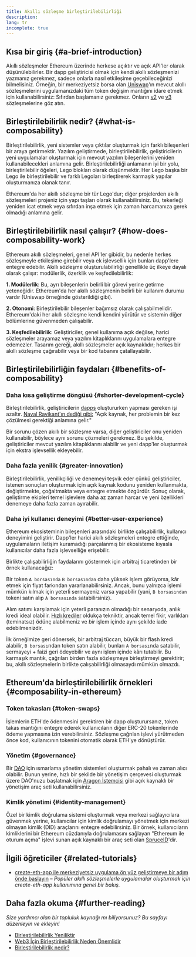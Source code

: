 ```yaml
---
title: Akıllı sözleşme birleştirilebilirliği
description:
lang: tr
incomplete: true
---
```


## Kısa bir giriş {#a-brief-introduction}

Akıllı sözleşmeler Ethereum üzerinde herkese açıktır ve açık API'ler olarak düşünülebilirler. Bir dapp geliştiricisi olmak için kendi akıllı sözleşmenizi yazmanız gerekmez, sadece onlarla nasıl etkileşime geçebileceğinizi bilmelisiniz. Örneğin, bir merkeziyetsiz borsa olan [Uniswap](https://uniswap.exchange/swap)'ın mevcut akıllı sözleşmelerini uygulamanızdaki tüm token değişim mantığını idare etmek için kullanabilirsiniz: Sıfırdan başlamanız gerekmez. Onların [v2](https://github.com/Uniswap/uniswap-v2-core/tree/master/contracts) ve [v3](https://github.com/Uniswap/uniswap-v3-core/tree/main/contracts) sözleşmelerine göz atın.

## Birleştirilebilirlik nedir? {#what-is-composability}

Birleştirilebilirlik, yeni sistemler veya çıktılar oluşturmak için farklı bileşenleri bir araya getirmektir. Yazılım geliştirmede, birleştirilebilirlik, geliştiricilerin yeni uygulamalar oluşturmak için mevcut yazılım bileşenlerini yeniden kullanabilecekleri anlamına gelir. Birleştirilebilirliği anlamanın iyi bir yolu, birleştirilebilir öğeleri, Lego blokları olarak düşünmektir. Her Lego başka bir Lego ile birleştirilebilir ve farklı Legoları birleştirerek karmaşık yapılar oluşturmanıza olanak tanır.

Ethereum'da her akıllı sözleşme bir tür Lego'dur; diğer projelerden akıllı sözleşmeleri projeniz için yapı taşları olarak kullanabilirsiniz. Bu, tekerleği yeniden icat etmek veya sıfırdan inşa etmek için zaman harcamanıza gerek olmadığı anlamına gelir.

## Birleştirilebilirlik nasıl çalışır? {#how-does-composability-work}

Ethereum akıllı sözleşmeleri, genel API'ler gibidir, bu nedenle herkes sözleşmeyle etkileşime girebilir veya ek işlevsellik için bunları dapp'lere entegre edebilir. Akıllı sözleşme oluşturulabilirliği genellikle üç ilkeye dayalı olarak çalışır: modülerlik, özerklik ve keşfedilebilirlik:

**1. Modülerlik**: Bu, ayrı bileşenlerin belirli bir görevi yerine getirme yeteneğidir. Ethereum'da her akıllı sözleşmenin belirli bir kullanım durumu vardır (Uniswap örneğinde gösterildiği gibi).

**2. Otonomi**: Birleştirilebilir bileşenler bağımsız olarak çalışabilmelidir. Ethereum'daki her akıllı sözleşme kendi kendini yürütür ve sistemin diğer bölümlerine güvenmeden çalışabilir.

**3. Keşfedilebilirlik**: Geliştiriciler, genel kullanıma açık değilse, harici sözleşmeler arayamaz veya yazılım kitaplıklarını uygulamalara entegre edemezler. Tasarım gereği, akıllı sözleşmeler açık kaynaklıdır; herkes bir akıllı sözleşme çağırabilir veya bir kod tabanını çatallayabilir.

## Birleştirilebilirliğin faydaları {#benefits-of-composability}

### Daha kısa geliştirme döngüsü {#shorter-development-cycle}

Birleştirilebilirlik, geliştiricilerin [dapps](/apps/#what-are-dapps) oluştururken yapması gereken işi azaltır. [Naval Ravikant'ın dediği gibi:](https://twitter.com/naval/status/1444366754650656770) "Açık kaynak, her problemin bir kez çözülmesi gerektiği anlamına gelir."

Bir sorunu çözen akıllı bir sözleşme varsa, diğer geliştiriciler onu yeniden kullanabilir, böylece aynı sorunu çözmeleri gerekmez. Bu şekilde, geliştiriciler mevcut yazılım kitaplıklarını alabilir ve yeni dapp'ler oluşturmak için ekstra işlevsellik ekleyebilir.

### Daha fazla yenilik {#greater-innovation}

Birleştirilebilirlik, yenilikçiliği ve denemeyi teşvik eder çünkü geliştiriciler, istenen sonuçları oluşturmak için açık kaynak kodunu yeniden kullanmakta, değiştirmekte, çoğaltmakta veya entegre etmekte özgürdür. Sonuç olarak, geliştirme ekipleri temel işlevlere daha az zaman harcar ve yeni özellikleri denemeye daha fazla zaman ayırabilir.

### Daha iyi kullanıcı deneyimi {#better-user-experience}

Ethereum ekosisteminin bileşenleri arasındaki birlikte çalışabilirlik, kullanıcı deneyimini geliştirir. Dapp'ler harici akıllı sözleşmeleri entegre ettiğinde, uygulamaların iletişim kuramadığı parçalanmış bir ekosisteme kıyasla kullanıcılar daha fazla işlevselliğe erişebilir.

Birlikte çalışabilirliğin faydalarını göstermek için arbitraj ticaretinden bir örnek kullanacağız:

Bir token `A borsasında` `B borsasından` daha yüksek işlem görüyorsa, kâr etmek için fiyat farkından yararlanabilirsiniz. Ancak, bunu yalnızca işlemi mümkün kılmak için yeterli sermayeniz varsa yapabilir (yani, `B borsasından ` tokeni satın alıp `A borsasında` satabilirsiniz).

Alım satımı karşılamak için yeterli paranızın olmadığı bir senaryoda, anlık kredi ideal olabilir. [Hızlı krediler](/defi/#flash-loans) oldukça tekniktir, ancak temel fikir, varlıkları (teminatsız) ödünç alabilmeniz ve _bir_ işlem içinde aynı şekilde iade edebilmenizdir.

İlk örneğimize geri dönersek, bir arbitraj tüccarı, büyük bir flash kredi alabilir, `B borsası`ndan token satın alabilir, bunları `A borsası`nda satabilir, sermayeyi + faizi geri ödeyebilir ve aynı işlem içinde kârı tutabilir. Bu karmaşık mantık, çağrıları birden fazla sözleşmeye birleştirmeyi gerektirir; bu, akıllı sözleşmelerin birlikte çalışabilirliği olmasaydı mümkün olmazdı.

## Ethereum'da birleştirilebilirlik örnekleri {#composability-in-ethereum}

### Token takasları {#token-swaps}

İşlemlerin ETH'de ödenmesini gerektiren bir dapp oluşturursanız, token takas mantığını entegre ederek kullanıcıların diğer ERC-20 tokenlerinde ödeme yapmasına izin verebilirsiniz. Sözleşme çağrılan işlevi yürütmeden önce kod, kullanıcının tokenini otomatik olarak ETH'ye dönüştürür.

### Yönetim {#governance}

Bir [DAO](/dao/) için ısmarlama yönetim sistemleri oluşturmak pahalı ve zaman alıcı olabilir. Bunun yerine, hızlı bir şekilde bir yönetişim çerçevesi oluşturmak üzere DAO'nuzu başlatmak için [Aragon İstemcisi](https://client.aragon.org/) gibi açık kaynaklı bir yönetişim araç seti kullanabilirsiniz.

### Kimlik yönetimi {#identity-management}

Özel bir kimlik doğrulama sistemi oluşturmak veya merkezi sağlayıcılara güvenmek yerine, kullanıcılar için kimlik doğrulamayı yönetmek için merkezi olmayan kimlik (DID) araçlarını entegre edebilirsiniz. Bir örnek, kullanıcıların kimliklerini bir Ethereum cüzdanıyla doğrulamasını sağlayan "Ethereum ile oturum açma" işlevi sunan açık kaynaklı bir araç seti olan [SpruceID](https://www.spruceid.com/)'dir.

## İlgili öğreticiler {#related-tutorials}

- [create-eth-app ile merkeziyetsiz uygulama ön yüz geliştirmeye bir adım önde başlayın](/developers/tutorials/kickstart-your-dapp-frontend-development-with-create-eth-app/) _– Popüler akıllı sözleşmelerle uygulamalar oluşturmak için create-eth-app kullanımına genel bir bakış._

## Daha fazla okuma {#further-reading}

_Size yardımcı olan bir topluluk kaynağı mı biliyorsunuz? Bu sayfayı düzenleyin ve ekleyin!_

- [Birleştirilebilirlik Yeniliktir](https://future.a16z.com/how-composability-unlocks-crypto-and-everything-else/)
- [Web3 İçin Birleştirilebilirlik Neden Önemlidir](https://hackernoon.com/why-composability-matters-for-web3)
- [Birleştirilebilirlik nedir?](https://blog.aragon.org/what-is-composability/#:~:text=Aragon,connect%20to%20every%20other%20piece.)
